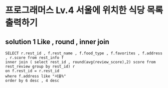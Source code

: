# 프로그래머스 Lv.4 서울에 위치한  식당 목록 출력하기

## solution 1 Like , round , inner join

```mysql
SELECT r.rest_id , f.rest_name , f.food_type , f.favorites , f.address , r.score from rest_info f  
inner join ( select rest_id , round(avg(review_score),2) score from rest_review group by rest_id) r
on f.rest_id = r.rest_id
where f.address like "서울%"
order by 6 desc , 4 desc

```